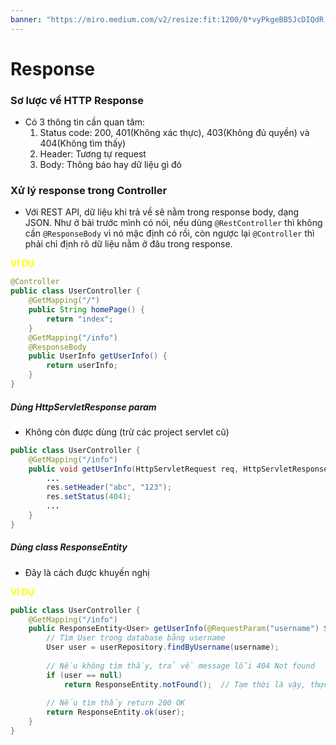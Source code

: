 ```yaml
---
banner: "https://miro.medium.com/v2/resize:fit:1200/0*vyPkgeBB5JcDIQdR.png"
---
```

# Response
### Sơ lược về HTTP Response 
- Có 3 thông tin cần quan tâm:
	1. Status code: 200, 401(Không xác thực), 403(Không đủ quyền) và 404(Không tìm thấy)
	2. Header: Tương tự request
	3. Body: Thông báo hay dữ liệu gì đó 
### Xử lý response trong Controller 
- Với REST API, dữ liệu khi trả về sẽ nằm trong response body, dạng JSON. Như ở bài trước mình có nói, nếu dùng `@RestController` thì không cần `@ResponseBody` vì nó mặc định có rồi, còn ngược lại `@Controller` thì phải chỉ định rõ dữ liệu nằm ở đâu trong response.

<b style="color: yellow">VÍ DỤ</b>
```java 
@Controller 
public class UserController {
	@GetMapping("/")
	public String homePage() {
		return "index";
	}
	@GetMapping("/info")
	@ResponseBody
	public UserInfo getUserInfo() {
		return userInfo;
	}
}
```
##### Dùng HttpServletResponse param
- Không còn được dùng (trừ các project servlet cũ)
```java
public class UserController {
    @GetMapping("/info")
    public void getUserInfo(HttpServletRequest req, HttpServletResponse res) {
        ...
        res.setHeader("abc", "123");
        res.setStatus(404);
        ...
    }
}
```
##### Dùng class ResponseEntity
- Đây là cách được khuyến nghị 

<b style="color: yellow">VÍ DỤ</b>
```java 
public class UserController {
    @GetMapping("/info")
    public ResponseEntity<User> getUserInfo(@RequestParam("username") String username) {
        // Tìm User trong database bằng username
        User user = userRepository.findByUsername(username);
        
        // Nếu không tìm thấy, trả về message lỗi 404 Not found
        if (user == null)
            return ResponseEntity.notFound();  // Tạm thời là vậy, thực tế người ta dùng AOP để bắt exception
            
        // Nếu tìm thấy return 200 OK
        return ResponseEntity.ok(user);
    }
}
```
